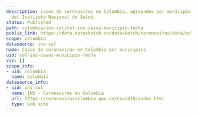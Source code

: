 ```yaml
---
description: Casos de coronavirus en Colombia, agrupados por municipio y fecha. Datos
  del Instituto Nacional de Salud.
status: Published
path: colombia/ins-col/col-ins-casos-municipio-fecha
public_link: https://data.datasketch.co/datasketch/coronavirus/data/colombia/ins-col/col-ins-casos-municipio-fecha
scope: colombia
datasource: ins-col
name: Casos de coronavirus en Colombia por municipios
uid: col-ins-casos-municipio-fecha
viz: []
scope_info:
- uid: colombia
  name: Colombia
datasource_info:
- uid: ins-col
  name: INS - Coronavirus en Colombia
  url: https://coronaviruscolombia.gov.co/Covid19/index.html
  type: Gob site
---
```


